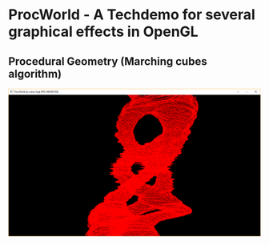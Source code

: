 # ProcWorld - A Techdemo for several graphical effects in OpenGL

## Procedural Geometry (Marching cubes algorithm)

![alt text](https://raw.githubusercontent.com/ParzivalSec/ProcWorld/master/Progress/Wireframe_Pillars.PNG "Wireframe procedural mesh")
